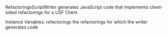 RefactoringsScriptWriter generates JavaScript code that implements client-sided refactorings for a USF Client.

Instance Variables:
	refactorings	<Collection of: UsabilityRefactoring>	the refactorings for which the writer generates code

